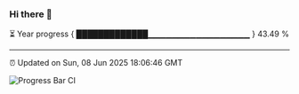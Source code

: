 ### Hi there 👋

⏳ Year progress { █████████████▁▁▁▁▁▁▁▁▁▁▁▁▁▁▁▁▁ } 43.49 %

---

⏰ Updated on Sun, 08 Jun 2025 18:06:46 GMT

![Progress Bar CI](https://github.com/liununu/liununu/workflows/Progress%20Bar%20CI/badge.svg)
